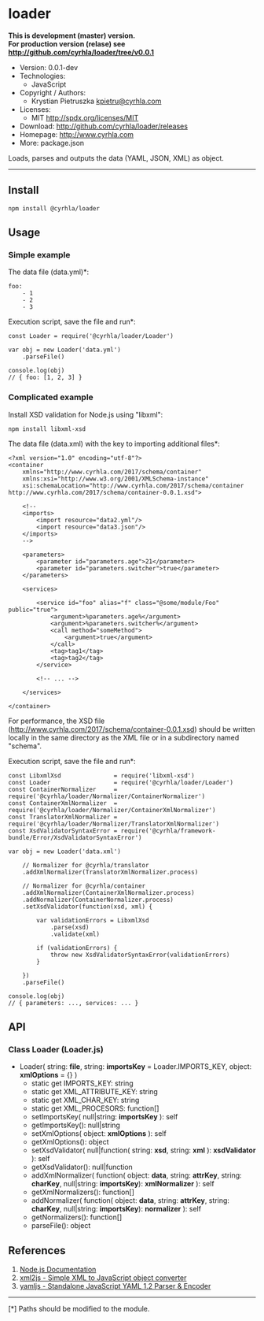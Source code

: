 loader
======
**This is development (master) version.<br> For production version (relase) see
<http://github.com/cyrhla/loader/tree/v0.0.1>**
- Version: 0.0.1-dev
- Technologies:
  - JavaScript
- Copyright / Authors:
  - Krystian Pietruszka <kpietru@cyrhla.com>
- Licenses:
  - MIT <http://spdx.org/licenses/MIT>
- Download: <http://github.com/cyrhla/loader/releases>
- Homepage: <http://www.cyrhla.com>
- More: package.json

Loads, parses and outputs the data (YAML, JSON, XML) as object.
_______________________________________________________________

Install
-------

    npm install @cyrhla/loader

Usage
-----

### Simple example

The data file (data.yml)*:

    foo:
        - 1
        - 2
        - 3

Execution script, save the file and run*:

    const Loader = require('@cyrhla/loader/Loader')

    var obj = new Loader('data.yml')
        .parseFile()

    console.log(obj)
    // { foo: [1, 2, 3] }

### Complicated example

Install XSD validation for Node.js using "libxml":

    npm install libxml-xsd

The data file (data.xml) with the key to importing additional files*:

    <?xml version="1.0" encoding="utf-8"?>
    <container
        xmlns="http://www.cyrhla.com/2017/schema/container"
        xmlns:xsi="http://www.w3.org/2001/XMLSchema-instance"
        xsi:schemaLocation="http://www.cyrhla.com/2017/schema/container http://www.cyrhla.com/2017/schema/container-0.0.1.xsd">

        <!--
        <imports>
            <import resource="data2.yml"/>
            <import resource="data3.json"/>
        </imports>
        -->

        <parameters>
            <parameter id="parameters.age">21</parameter>
            <parameter id="parameters.switcher">true</parameter>
        </parameters>

        <services>

            <service id="foo" alias="f" class="@some/module/Foo" public="true">
                <argument>%parameters.age%</argument>
                <argument>%parameters.switcher%</argument>
                <call method="someMethod">
                    <argument>true</argument>
                </call>
                <tag>tag1</tag>
                <tag>tag2</tag>
            </service>

            <!-- ... -->

        </services>

    </container>

For performance, the XSD file (http://www.cyrhla.com/2017/schema/container-0.0.1.xsd)
should be written locally in the same directory as the XML file
or in a subdirectory named "schema".

Execution script, save the file and run*:

    const LibxmlXsd               = require('libxml-xsd')
    const Loader                  = require('@cyrhla/loader/Loader')
    const ContainerNormalizer     = require('@cyrhla/loader/Normalizer/ContainerNormalizer')
    const ContainerXmlNormalizer  = require('@cyrhla/loader/Normalizer/ContainerXmlNormalizer')
    const TranslatorXmlNormalizer = require('@cyrhla/loader/Normalizer/TranslatorXmlNormalizer')
    const XsdValidatorSyntaxError = require('@cyrhla/framework-bundle/Error/XsdValidatorSyntaxError')

    var obj = new Loader('data.xml')

        // Normalizer for @cyrhla/translator
        .addXmlNormalizer(TranslatorXmlNormalizer.process)

        // Normalizer for @cyrhla/container
        .addXmlNormalizer(ContainerXmlNormalizer.process)
        .addNormalizer(ContainerNormalizer.process)
        .setXsdValidator(function(xsd, xml) {

            var validationErrors = LibxmlXsd
                .parse(xsd)
                .validate(xml)

            if (validationErrors) {
                throw new XsdValidatorSyntaxError(validationErrors)
            }

        })
        .parseFile()

    console.log(obj)
    // { parameters: ..., services: ... }

API
---

### Class Loader (Loader.js)

- Loader( string: __file__, string: __importsKey__ = Loader.IMPORTS_KEY, object: __xmlOptions__ = {} )
  - static get IMPORTS_KEY: string
  - static get XML_ATTRIBUTE_KEY: string
  - static get XML_CHAR_KEY: string
  - static get XML_PROCESORS: function[]
  - setImportsKey( null|string: __importsKey__ ): self
  - getImportsKey(): null|string
  - setXmlOptions( object: __xmlOptions__ ): self
  - getXmlOptions(): object
  - setXsdValidator( null|function( string: __xsd__, string: __xml__ ): __xsdValidator__ ): self
  - getXsdValidator(): null|function
  - addXmlNormalizer( function( object: __data__, string: __attrKey__, string: __charKey__, null|string: __importsKey__): __xmlNormalizer__ ): self
  - getXmlNormalizers(): function[]
  - addNormalizer( function( object: __data__, string: __attrKey__, string: __charKey__, null|string: __importsKey__): __normalizer__ ): self
  - getNormalizers(): function[]
  - parseFile(): object

References
----------

1. [Node.js Documentation][1]
2. [xml2js - Simple XML to JavaScript object converter][2]
3. [yamljs - Standalone JavaScript YAML 1.2 Parser & Encoder][3]

[1]: http://nodejs.org/api/modules.html
[2]: http://www.npmjs.com/package/xml2js
[3]: http://www.npmjs.com/package/yamljs

___________________________________________
[*] Paths should be modified to the module.
